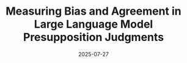 ---
title: "Measuring Bias and Agreement in Large Language Model Presupposition Judgments"
collection: publications
permalink: /publication/2025-07-27-Measuring-Bias-and-Agreement-in-Large-Language-Model-Presupposition-Judgments
date: 2025-07-27
venue: 'In the Findings of the Association for Computational Linguistics: ACL 2025'
venueinformal: 'ACL Findings 2024'
citation: 'Katherine Atwell, Mandy Simons, and Malihe Alikhani. 2025. Measuring Bias and Agreement in Large Language Model Presupposition Judgments. In Findings of the Association for Computational Linguistics: ACL 2025, Vienna. Association for Computational Linguistics.'
authors: 'Katherine Atwell, Mandy Simons and Malihe Alikhani'
---